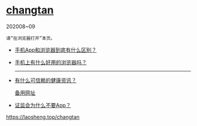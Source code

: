 [changtan](./)
================
202008~09

	请“在浏览器打开”本页。

* [手机App和浏览器到底有什么区别？](App和浏览器的三个区别.txt.md)

* [手机上有什么好用的浏览器吗？](安装包只有1MB的安卓浏览器.txt.md)

	-----

* [有什么可信赖的健康资讯？](./介绍几个权威的医疗健康类报纸.txt.md)

	[备用网址](https://github.com/DiamonWoo/Laosheng2019/blob/master/changtan/介绍几个权威的医疗健康类报纸.txt.md)

* [证监会为什么不要App？](证券市场法定信息披露媒体.txt.md)


https://laosheng.top/changtan
